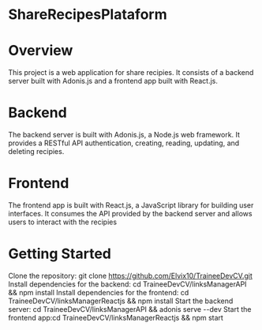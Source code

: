 # ShareRecipesPlataform

# Overview
This project is a web application for share recipies. It consists of a backend server built with Adonis.js and a frontend app built with React.js.

# Backend
The backend server is built with Adonis.js, a Node.js web framework. It provides a RESTful API authentication, creating, reading, updating, and deleting recipies.

# Frontend
The frontend app is built with React.js, a JavaScript library for building user interfaces. It consumes the API provided by the backend server and allows users to interact with the recipies

# Getting Started
Clone the repository: git clone https://github.com/Elvix10/TraineeDevCV.git Install dependencies for the backend: cd TraineeDevCV/linksManagerAPI && npm install Install dependencies for the frontend: cd TraineeDevCV/linksManagerReactjs && npm install Start the backend server: cd TraineeDevCV/linksManagerAPI && adonis serve --dev Start the frontend app:cd TraineeDevCV/linksManagerReactjs && npm start

